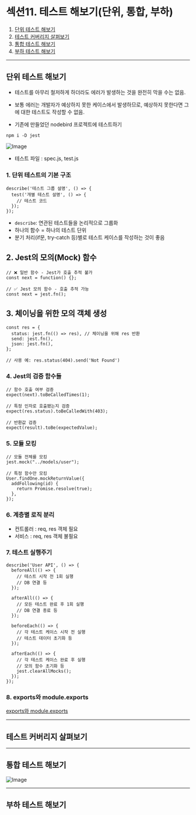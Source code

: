 # 섹션11. 테스트 해보기(단위, 통합, 부하)

1. [단위 테스트 해보기](#단위-테스트-해보기)
2. [테스트 커버리지 살펴보기](#테스트-커버리지-살펴보기) 
3. [통합 테스트 해보기](#통합-테스트-해보기)
4. [부하 테스트 해보기](#부하-테스트-해보기)

---

## 단위 테스트 해보기
- 테스트를 아무리 철저하게 하더라도 에러가 발생하는 것을 완전히 막을 수는 없음.
- 보통 에러는 개발자가 예상하지 못한 케이스에서 발생하므로, 예상하지 못한다면 그에 대한 테스트도 작성할 수 없음.

- 기존에 만들었던 nodebird 프로젝트에 테스트하기
```
npm i -D jest
```

![Image](https://github.com/user-attachments/assets/37087a84-729e-44a9-919c-700f03950ec8)

- 테스트 파일 : spec.js, test.js

### 1. 단위 테스트의 기본 구조
```
describe('테스트 그룹 설명', () => {
  test('개별 테스트 설명', () => {
    // 테스트 코드
  });
});
```
- `describe`: 연관된 테스트들을 논리적으로 그룹화
- 하나의 함수 = 하나의 테스트 단위
- 분기 처리(if문, try-catch 등)별로 테스트 케이스를 작성하는 것이 좋음

## 2. Jest의 모의(Mock) 함수
```
// ❌ 일반 함수 - Jest가 호출 추적 불가
const next = function() {};

// ✅ Jest 모의 함수 - 호출 추적 가능
const next = jest.fn();
```

## 3. 체이닝을 위한 모의 객체 생성

```
const res = {
  status: jest.fn(() => res), // 체이닝을 위해 res 반환
  send: jest.fn(),
  json: jest.fn(),
};

// 사용 예: res.status(404).send('Not Found')
```

### 4. Jest의 검증 함수들
```
// 함수 호출 여부 검증
expect(next).toBeCalledTimes(1);

// 특정 인자로 호출됐는지 검증
expect(res.status).toBeCalledWith(403);

// 반환값 검증
expect(result).toBe(expectedValue);
```

### 5. 모듈 모킹

```
// 모듈 전체를 모킹
jest.mock("../models/user");

// 특정 함수만 모킹
User.findOne.mockReturnValue({
  addFollowing(id) {
    return Promise.resolve(true);
  },
});
```

### 6. 계층별 로직 분리
- 컨트롤러 : req, res 객체 필요
- 서비스 : req, res 객체 불필요

### 7. 테스트 실행주기
```
describe('User API', () => {
  beforeAll(() => {
    // 테스트 시작 전 1회 실행
    // DB 연결 등
  });

  afterAll(() => {
    // 모든 테스트 완료 후 1회 실행
    // DB 연결 종료 등
  });

  beforeEach(() => {
    // 각 테스트 케이스 시작 전 실행
    // 테스트 데이터 초기화 등
  });

  afterEach(() => {
    // 각 테스트 케이스 완료 후 실행
    // 모의 함수 초기화 등
    jest.clearAllMocks();
  });
});
```

### 8. exports와 module.exports
[exports와 module.exports](./exports/README.md)

---

## 테스트 커버리지 살펴보기

---

## 통합 테스트 해보기

![Image](https://github.com/user-attachments/assets/483abdfd-91fe-4d72-bf63-7a0e6ba924c3)

---

## 부하 테스트 해보기